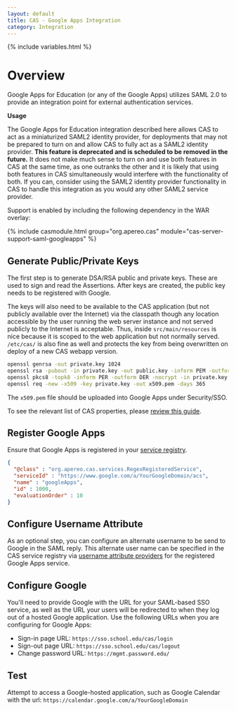 ```yaml
---
layout: default
title: CAS - Google Apps Integration
category: Integration
---
```


{% include variables.html %}

# Overview

Google Apps for Education (or any of the Google Apps) utilizes SAML 2.0 to provide an
integration point for external authentication services.

<div class="alert alert-warning"><strong>Usage</strong>
<p>The Google Apps for Education integration described here allows CAS to act as a miniaturized SAML2 identity provider, 
for deployments that may not be prepared to turn on and allow CAS to fully act as a SAML2 identity provider. 
<strong>This feature is deprecated and is scheduled to be removed in the future.</strong> It does not
make much sense to turn on and use both features in CAS at the same time, as one outranks the other and it is likely
that using both features in CAS simultaneously would interfere with the functionality of both. If you can, consider using
the SAML2 identity provider functionality in CAS to handle this integration as you would any other SAML2 service provider.</p>
</div>

Support is enabled by including the following dependency in the WAR overlay:

{% include casmodule.html group="org.apereo.cas" module="cas-server-support-saml-googleapps" %}

## Generate Public/Private Keys

The first step is to generate DSA/RSA public and private keys. These are used to sign and read the Assertions.
After keys are created, the public key needs to be registered with Google.

The keys will also need to be available to the CAS application (but not publicly available over the Internet)
via the classpath though any location accessible by the user running the web server
instance and not served publicly to the Internet is acceptable.  Thus, inside `src/main/resources` is
nice because it is scoped to the web application but not normally served. `/etc/cas/`
is also fine as well and protects the key from being overwritten on deploy of a new CAS webapp version.

```bash
openssl genrsa -out private.key 1024
openssl rsa -pubout -in private.key -out public.key -inform PEM -outform DER
openssl pkcs8 -topk8 -inform PER -outform DER -nocrypt -in private.key -out private.p8
openssl req -new -x509 -key private.key -out x509.pem -days 365
```

The `x509.pem` file should be uploaded into Google Apps under Security/SSO.

To see the relevant list of CAS properties, please [review this guide](../configuration/Configuration-Properties.html#google-apps-authentication).

## Register Google Apps

Ensure that Google Apps is registered in your [service registry](../services/Service-Management.html).

```json
{
  "@class" : "org.apereo.cas.services.RegexRegisteredService",
  "serviceId" : "https://www.google.com/a/YourGoogleDomain/acs",
  "name" : "googleApps",
  "id" : 1000,
  "evaluationOrder" : 10
}
```

## Configure Username Attribute

As an optional step, you can configure an alternate username to be send to Google in the SAML reply. This alternate user name
can be specified in the CAS service registry via [username attribute providers](../services/Service-Management.html)
for the registered Google Apps service.

## Configure Google

You'll need to provide Google with the URL for your SAML-based SSO service, as well as the URL your users will
be redirected to when they log out of a hosted Google application.
Use the following URLs when you are configuring for Google Apps:

* Sign-in page URL: `https://sso.school.edu/cas/login`
* Sign-out page URL: `https://sso.school.edu/cas/logout`
* Change password URL: `https://mgmt.password.edu/`

## Test

Attempt to access a Google-hosted application, such as Google Calendar
with the url: `https://calendar.google.com/a/YourGoogleDomain`
